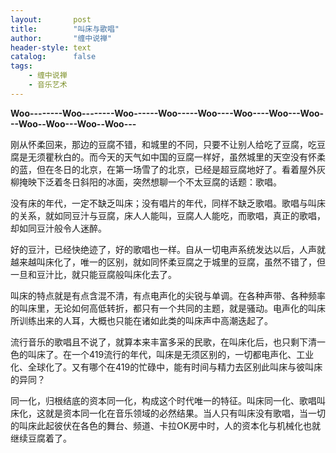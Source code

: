 ```yaml
---
layout:       post
title:        "叫床与歌唱"
author:       "缠中说禅"
header-style: text
catalog:      false
tags:
    - 缠中说禅
    - 音乐艺术
---
```


**Woo--------Woo--------Woo------Woo-----Woo----Woo----Woo---Woo---Woo--Woo---Woo--Woo---**



刚从怀柔回来，那边的豆腐不错，和城里的不同，只要不让别人给吃了豆腐，吃豆腐是无须瞿秋白的。而今天的天气如中国的豆腐一样好，虽然城里的天空没有怀柔的蓝，但在冬日的北京，在第一场雪了的北京，已经是超豆腐地好了。看着屋外灰柳掩映下泛着冬日斜阳的冰面，突然想聊一个不太豆腐的话题：歌唱。



没有床的年代，一定不缺乏叫床；没有唱片的年代，同样不缺乏歌唱。歌唱与叫床的关系，就如同豆汁与豆腐，床人人能叫，豆腐人人能吃，而歌唱，真正的歌唱，却如同豆汁般令人迷醉。



好的豆汁，已经快绝迹了，好的歌唱也一样。自从一切电声系统发达以后，人声就越来越叫床化了，唯一的区别，就如同怀柔豆腐之于城里的豆腐，虽然不错了，但一旦和豆汁比，就只能豆腐般叫床化去了。



叫床的特点就是有点含混不清，有点电声化的尖锐与单调。在各种声带、各种频率的叫床里，无论如何高低转折，都只有一个共同的主题，就是骚动。电声化的叫床所训练出来的人耳，大概也只能在诸如此类的叫床声中高潮迭起了。



流行音乐的歌唱且不说了，就算本来丰富多采的民歌，在叫床化后，也只剩下清一色的叫床了。在一个419流行的年代，叫床是无须区别的，一切都电声化、工业化、全球化了。又有哪个在419的忙碌中，能有时间与精力去区别此叫床与彼叫床的异同？



同一化，归根结底的资本同一化，构成这个时代唯一的特征。叫床同一化、歌唱叫床化，这就是资本同一化在音乐领域的必然结果。当人只有叫床没有歌唱，当一切的叫床此起彼伏在各色的舞台、频道、卡拉OK房中时，人的资本化与机械化也就继续豆腐着了。

